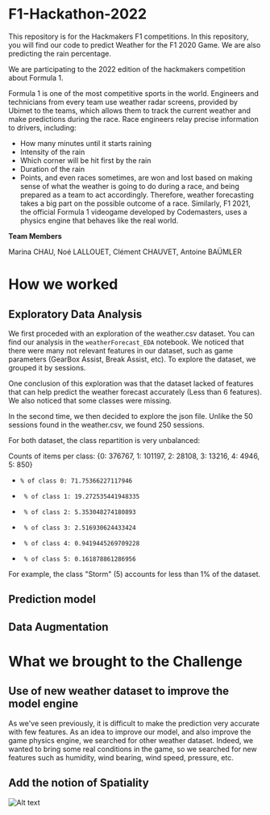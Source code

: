 # F1-Hackathon-2022
This repository is for the Hackmakers F1 competitions.
In this repository, you will find our code to predict Weather for the F1 2020 Game. We are also predicting the rain percentage.


We are participating to the 2022 edition of the hackmakers competition about Formula 1.


Formula 1 is one of the most competitive sports in the world. Engineers and technicians
from every team use weather radar screens, provided by Ubimet to the teams, which allows
them to track the current weather and make predictions during the race. Race engineers
relay precise information to drivers, including:
  * How many minutes until it starts raining
  * Intensity of the rain
  * Which corner will be hit first by the rain
  * Duration of the rain
  * Points, and even races sometimes, are won and lost based on making sense of what
the weather is going to do during a race, and being prepared as a team to act
accordingly.
Therefore, weather forecasting takes a big part on the possible outcome of a race.
Similarly, F1 2021, the official Formula 1 videogame developed by Codemasters, uses a
physics engine that behaves like the real world.

**Team Members**

Marina CHAU, Noé LALLOUET, Clément CHAUVET, Antoine BAÜMLER

# How we worked

## Exploratory Data Analysis
We first proceded with an exploration of the weather.csv dataset. You can find our analysis in the `weatherForecast_EDA` notebook.
We noticed that there were many not relevant features in our dataset, such as game parameters (GearBox Assist, Break Assist, etc).
To explore the dataset, we grouped it by sessions.

One conclusion of this exploration was that the dataset lacked of features that can help predict the weather forecast accurately (Less than 6 features). 
We also noticed that some classes were missing.

In the second time, we then decided to explore the json file. Unlike the 50 sessions found in the weather.csv, we found 250 sessions. 

For both dataset, the class repartition is very unbalanced:

Counts of items per class: {0: 376767, 1: 101197, 2: 28108, 3: 13216, 4: 4946, 5: 850}
*     % of class 0: 71.75366227117946
*      % of class 1: 19.272535441948335
*      % of class 2: 5.353048274180893
*      % of class 3: 2.516930624433424
*      % of class 4: 0.9419445269709228
*      % of class 5: 0.161878861286956

For example, the class "Storm" (5) accounts for less than 1% of the dataset.

## Prediction model

## Data Augmentation

# What we brought to the Challenge

## Use of new weather dataset to improve the model engine
As we've seen previously, it is difficult to make the prediction very accurate with few features. As an idea to improve our model, and also improve the game physics engine, we searched for other weather dataset.
Indeed, we wanted to bring some real conditions in the game, so we searched for new features such as humidity, wind bearing, wind speed, pressure, etc.

## Add the notion of Spatiality

![Alt text](url "Title")

